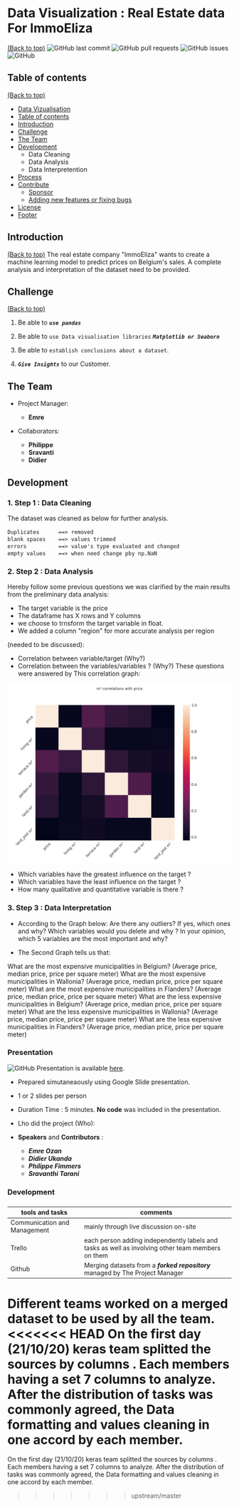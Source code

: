 # Data Visualization : Real Estate data For ImmoEliza  
[(Back to top)](#top)
![GitHub last commit](https://img.shields.io/github/last-commit/mremreozan/Data_visualization)
![GitHub pull requests](https://img.shields.io/github/issues-pr/mremreozan/Data_visualization)
![GitHub issues](https://img.shields.io/github/issues-raw/navendu-pottekkat/mremreozan/Data_visualization)
![GitHub](https://img.shields.io/github/license/mremreozan/Data_visualization)


## Table of contents 
[(Back to top)](#table-of-contents)


- [Data Vizualisation](#project-title)
- [Table of contents](#table-of-contents)
- [Introduction](#introduction)
- [Challenge](#challenge)
- [The Team](#team)
- [Development](#development)
   - Data Cleaning
   - Data Analysis
   - Data Interpretention
- [Process](#process)
- [Contribute](#contribute)
    - [Sponsor](#sponsor)
    - [Adding new features or fixing bugs](#adding-new-features-or-fixing-bugs)
- [License](#license)
- [Footer](#footer)



## Introduction
[(Back to top)](#introduction)
The real estate company "ImmoEliza" wants to create a machine learning model to predict prices on Belgium's sales. A complete analysis and interpretation of the dataset need to be provided.

## Challenge   
[(Back to top)](#challenge)

1. Be able to ***```use pandas```***   

1. Be able to ```use Data visualisation libraries```  ***``Matplotlib or Seaborn``***    

1. Be able to ``establish conclusions about a dataset``.

1. ***``Give Insights``*** to our Customer.

## The Team

+ Project Manager:
    + **Emre**

+ Collaborators:
    + **Philippe**
    + **Sravanti**
    + **Didier**

## Development

### 1. Step 1 : Data Cleaning

The dataset was cleaned as below for further analysis.

    Duplicates      ==> removed
    blank spaces    ==> values trimmed
    errors          ==> value's type evaluated and changed
    empty values    ==> when need change pby np.NaN

### 2. Step 2 : Data Analysis

Hereby follow some previous questions we was clarified by the main results from the preliminary data analysis:

+ The target variable is the price 
+ The dataframe has X rows and Y columns
+ we choose to trnsform the target variable in float.
+ We added a column "region" for more accurate analysis per region

 (needed to be discussed):

+ Correlation between variable/target (Why?) 
+ Correlation between the variables/variables ? (Why?)
These questions were answered by This correlation graph:

![image](./graphs/area_cor.png) 


+ Which variables have the greatest influence on the target ? 
+ Which variables have the least influence on the target ? 
+ How many qualitative and quantitative variable is there ? 


### 3. Step 3 : Data Interpretation

- According to the Graph below:
  Are there any outliers? If yes, which ones and why? Which variables would you delete and why ? In your opinion, which 5 variables are the most important and why?


- The Second Graph tells us that:

 What are the most expensive municipalities in Belgium? (Average price, median price, price per square meter) What are the most expensive municipalities in Wallonia? (Average price, median price, price per square meter) What are the most expensive municipalities in Flanders? (Average price, median price, price per square meter) What are the less expensive municipalities in Belgium? (Average price, median price, price per square meter) What are the less expensive municipalities in Wallonia? (Average price, median price, price per square meter) What are the less expensive municipalities in Flanders? (Average price, median price, price per square meter) 
 
 ### Presentation
 ![GitHub](https://img.shields.io/badge/presentation-26.10.2020-orange)  Presentation is available [here](https://docs.google.com/presentation/d/1wNy2HfNybQMJ20N0doVz2E7TKnExpVXYTFm42aRJbjw/edit#slide=id.p2).

* Prepared simutaneaously using Google Slide presentation. 
* 1 or 2 slides per person
* Duration Time : 5 minutes. **No code** was included in the presentation.
* Lho did the project (Who):

* **Speakers** and **Contributors** : 
    - ***Emre Ozan***
    - ***Didier Ukanda***
    - ***Philippe Fimmers***
    - ***Sravanthi Tarani***

### Development
###
###
|tools and tasks | comments |
| ------------------------------------------ | -------------------------------------- |
| Communication and Management | mainly through live discussion on-site |
| Trello |each person adding independently labels and tasks as well as involving other team members on them |
| Github | Merging datasets from a ***forked repository*** managed by The Project Manager|

Different teams worked on a merged dataset to be used by all the team. 
<<<<<<< HEAD
On the first day (21/10/20) keras team splitted the sources by columns . Each members having a set 7 columns to analyze. After the distribution of tasks was commonly agreed, the Data formatting and values cleaning in one accord by each member.
=======
On the first day (21/10/20) keras team splitted the sources by columns . Each members having a set 7 columns to analyze. After the distribution of tasks was commonly agreed, the Data formatting and values cleaning in one accord by each member.
>>>>>>> upstream/master
